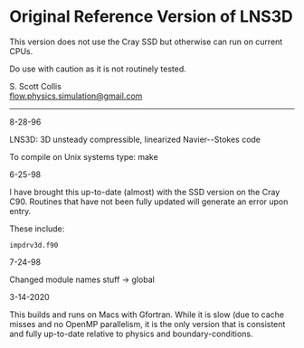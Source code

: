 # Original Reference Version of LNS3D

This version does not use the Cray SSD but otherwise can run on 
current CPUs.

Do use with caution as it is not routinely tested.

S. Scott Collis\
flow.physics.simulation@gmail.com

---
8-28-96

LNS3D: 3D unsteady compressible, linearized Navier--Stokes code 

To compile on Unix systems type:  make

6-25-98

I have brought this up-to-date (almost) with the SSD version on the Cray C90.
Routines that have not been fully updated will generate an error upon entry.

These include:

    impdrv3d.f90

7-24-98  

Changed module names stuff -> global

3-14-2020

This builds and runs on Macs with Gfortran.  While it is slow (due to 
cache misses and no OpenMP parallelism, it is the only version that
is consistent and fully up-to-date relative to physics and 
boundary-conditions.
